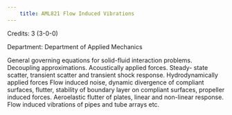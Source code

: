 ```yaml
---
    title: AML821 Flow Induced Vibrations
---
```

Credits: 3 (3-0-0)

Department: Department of Applied Mechanics

General governing equations for solid-fluid interaction problems. Decoupling approximations. Acoustically applied forces. Steady- state scatter, transient scatter and transient shock response. Hydrodynamically applied forces Flow induced noise, dynamic divergence of compliant surfaces, flutter, stability of boundary layer on compliant surfaces, propeller induced forces. Aeroelastic flutter of plates, linear and non-linear response. Flow induced vibrations of pipes and tube arrays etc.